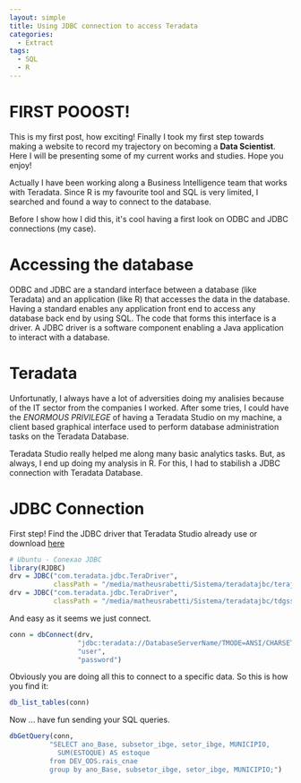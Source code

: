 ```yaml
---
layout: simple
title: Using JDBC connection to access Teradata
categories:
  - Extract
tags: 
  - SQL
  - R
---
```


# FIRST POOOST!

This is my first post, how exciting! Finally I took my first step towards making a website to record my trajectory on becoming a **Data Scientist**. Here I will be presenting some of my current works and studies. Hope you enjoy!

Actually I have been working along a Business Intelligence team that works with Teradata. Since R is my favourite tool and SQL is very limited, I searched and found a way to connect to the database. 

Before I show how I did this, it's cool having a first look on ODBC and JDBC connections (my case).

# Accessing the database

ODBC and JDBC are a standard interface between a database (like Teradata) and an application (like R) that accesses the data in the database. Having a standard enables any application front end to access any database back end by using SQL. The code that forms this interface is a driver. A JDBC driver is a software component enabling a Java application to interact with a database. 

# Teradata

Unfortunatly, I always have a lot of adversities doing my analisies because of the IT sector from the companies I worked. After some tries, I could have the *ENORMOUS PRIVILEGE* of having a Teradata Studio on my machine, a client based graphical interface used to perform database administration tasks on the Teradata Database.

Teradata Studio really helped me along many basic analytics tasks. But, as always, I end up doing my analysis in R. For this, I had to stabilish a JDBC connection with Teradata Database.

# JDBC Connection

First step! Find the JDBC driver that Teradata Studio already use or download [here](http://downloads.teradata.com/download/connectivity/jdbc-driver) 

``` r
# Ubuntu - Conexao JDBC
library(RJDBC)
drv = JDBC("com.teradata.jdbc.TeraDriver",
           classPath = "/media/matheusrabetti/Sistema/teradatajbc/terajdbc4.jar")
drv = JDBC("com.teradata.jdbc.TeraDriver",
           classPath = "/media/matheusrabetti/Sistema/teradatajbc/tdgssconfig.jar")
```

And easy as it seems we just connect.

``` r 
conn = dbConnect(drv,
                 "jdbc:teradata://DatabaseServerName/TMODE=ANSI/CHARSET=UTF-8",
                 "user",
                 "password")
```

Obviously you are doing all this to connect to a specific data. So this is how you find it:

``` r 
db_list_tables(conn)
``` 

Now ... have fun sending your SQL queries.

``` r
dbGetQuery(conn, 
          "SELECT ano_Base, subsetor_ibge, setor_ibge, MUNICIPIO,
            SUM(ESTOQUE) AS estoque
          from DEV_ODS.rais_cnae  
          group by ano_Base, subsetor_ibge, setor_ibge, MUNICIPIO;")
```
